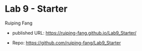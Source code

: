 # Lab 9 - Starter

Ruiping Fang

- published URL: https://ruiping-fang.github.io/Lab9_Starter/

- Repo: https://github.com/ruiping-fang/Lab9_Starter
